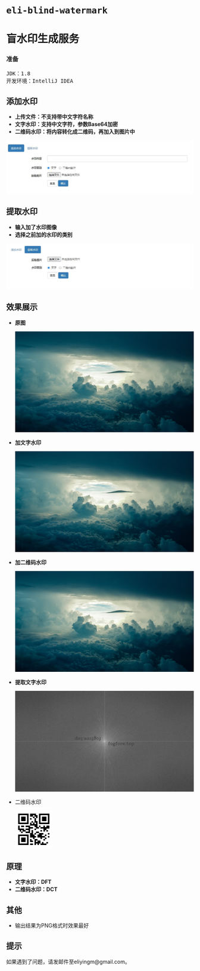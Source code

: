 # `eli-blind-watermark`
<h1>盲水印生成服务</h1>

<h3>准备</h3>
<pre>
JDK：1.8
开发环境：IntelliJ IDEA
</pre>

## 添加水印

* **上传文件：不支持带中文字符名称**
* **文字水印：支持中文字符，参数Base64加密**
* **二维码水印：将内容转化成二维码，再加入到图片中**

![alt text](docs/1.jpg)

## 提取水印

* **输入加了水印图像**
* **选择之前加的水印的类别**

![alt text](docs/2.jpg)

## 效果展示

* **原图**

  ![alt text](docs/source.jpg)

* **加文字水印**

  ![alt text](docs/embed1.png)

* **加二维码水印**

  ![alt text](docs/embed2.png)

* **提取文字水印**

  ![alt text](docs/extract.png)

* 二维码水印

  ![alt text](docs/extract1.png)

## 原理

* **文字水印：DFT**
* **二维码水印：DCT**

## 其他

* 输出结果为PNG格式时效果最好

<h2>提示</h2>
如果遇到了问题，请发邮件至eliyingm@gmail.com。